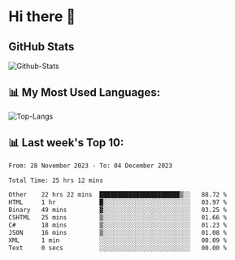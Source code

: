 # Hi there 👋

## GitHub Stats
![Github-Stats](https://github-readme-stats-sigma-five.vercel.app/api?username=ltorson&show_icons=true&theme=radical&count_private=true)

## 📊 My Most Used Languages:
![Top-Langs](https://github-readme-stats-sigma-five.vercel.app/api/top-langs/?username=LTorson&layout=compact&langs_count=10)

## 📊 Last week's Top 10:
<!--START_SECTION:waka-->

```txt
From: 28 November 2023 - To: 04 December 2023

Total Time: 25 hrs 12 mins

Other    22 hrs 22 mins  ██████████████████████▒░░   88.72 %
HTML     1 hr            █░░░░░░░░░░░░░░░░░░░░░░░░   03.97 %
Binary   49 mins         ▓░░░░░░░░░░░░░░░░░░░░░░░░   03.25 %
CSHTML   25 mins         ▒░░░░░░░░░░░░░░░░░░░░░░░░   01.66 %
C#       18 mins         ▒░░░░░░░░░░░░░░░░░░░░░░░░   01.23 %
JSON     16 mins         ▒░░░░░░░░░░░░░░░░░░░░░░░░   01.08 %
XML      1 min           ░░░░░░░░░░░░░░░░░░░░░░░░░   00.09 %
Text     0 secs          ░░░░░░░░░░░░░░░░░░░░░░░░░   00.00 %
```

<!--END_SECTION:waka-->
